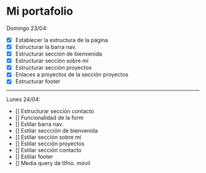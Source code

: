 # Mi portafolio

Domingo 23/04:
- [x] Establecer la estructura de la página 
- [x] Estructurar la barra nav.
- [x] Estructurar sección de bienvenida
- [x] Estructurar sección sobre mí
- [x] Estructurar sección proyectos
- [x] Enlaces a proyectos de la sección proyectos
- [x] Estructurar footer

______

Lunes 24/04: 
- [] Estructurar sección contacto
- [] Funcionalidad de la form
- [] Estilar barra nav.
- [] Estilar seccción de bienvenida
- [] Estilar sección sobre mí
- [] Estilar sección proyectos
- [] Estilar sección contacto
- [] Estilar footer
- [] Media query de tlfno. móvil
